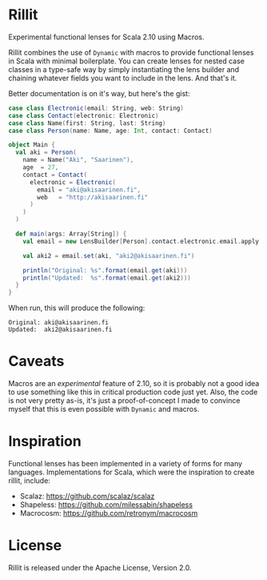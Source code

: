 Rillit
======

Experimental functional lenses for Scala 2.10 using Macros.

Rillit combines the use of `Dynamic` with macros to provide
functional lenses in Scala with minimal boilerplate. You can
create lenses for nested case classes in a type-safe way by
simply instantiating the lens builder and chaining whatever
fields you want to include in the lens. And that's it.

Better documentation is on it's way, but here's the gist:

```scala
case class Electronic(email: String, web: String)
case class Contact(electronic: Electronic)
case class Name(first: String, last: String)
case class Person(name: Name, age: Int, contact: Contact)

object Main {
  val aki = Person(
    name = Name("Aki", "Saarinen"),
    age  = 27,
    contact = Contact(
      electronic = Electronic(
        email = "aki@akisaarinen.fi",
        web   = "http://akisaarinen.fi"
      )
    )
  )

  def main(args: Array[String]) {
    val email = new LensBuilder[Person].contact.electronic.email.apply

    val aki2 = email.set(aki, "aki2@akisaarinen.fi")

    println("Original: %s".format(email.get(aki)))
    println("Updated:  %s".format(email.get(aki2)))
  }
}
```

When run, this will produce the following: 

```
Original: aki@akisaarinen.fi
Updated:  aki2@akisaarinen.fi
```

Caveats
=======

Macros are an *experimental* feature of 2.10, so it is probably not a good idea
to use something like this in critical production code just yet. Also, the code
is not very pretty as-is, it's just a proof-of-concept I made to convince
myself that this is even possible with `Dynamic` and macros. 

Inspiration
===========

Functional lenses has been implemented in a variety of forms for many languages.
Implementations for Scala, which were the inspiration to create rillit, include:

* Scalaz: https://github.com/scalaz/scalaz
* Shapeless: https://github.com/milessabin/shapeless
* Macrocosm: https://github.com/retronym/macrocosm

License
=======

Rillit is released under the Apache License, Version 2.0.

